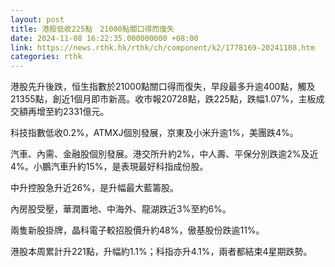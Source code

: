 ```yaml
---
layout: post
title: 港股低收225點　21000點關口得而復失
date: 2024-11-08 16:22:35.000000000 +08:00
link: https://news.rthk.hk/rthk/ch/component/k2/1778169-20241108.htm
categories: rthk
---
```


港股先升後跌，恒生指數於21000點關口得而復失，早段最多升逾400點，觸及21355點，創近1個月即市新高。收市報20728點，跌225點，跌幅1.07%，主板成交額再增至約2331億元。

科技指數低收0.2%，ATMXJ個別發展，京東及小米升逾1%，美團跌4%。

汽車、內需、金融股個別發展。港交所升約2%，中人壽、平保分別跌逾2%及近4%。小鵬汽車升約15%，是表現最好科指成份股。

中升控股急升近26%，是升幅最大藍籌股。

內房股受壓，華潤置地、中海外、龍湖跌近3%至約6%。

兩隻新股掛牌，晶科電子較招股價升約48%，傲基股份跌逾11%。

港股本周累計升221點，升幅約1.1%；科指亦升4.1%，兩者都結束4星期跌勢。
